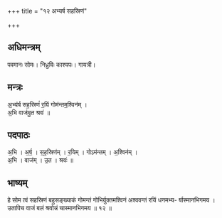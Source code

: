 +++
title = "१२ अभ्यर्ष सहस्रिणं"

+++
## अधिमन्त्रम्
पवमानः सोमः। निध्रुविः काश्यपः। गायत्री।

## मन्त्रः
अ॒भ्य॑र्ष सह॒स्रिणं॑ र॒यिं गोम॑न्तम॒श्विन॑म् ।  
अ॒भि वाज॑मु॒त श्रवः॑ ॥

## पदपाठः
अ॒भि । अ॒र्ष॒ । स॒ह॒स्रिण॑म् । र॒यिम् । गोऽम॑न्तम् । अ॒श्विन॑म् ।  
अ॒भि । वाज॑म् । उ॒त । श्रवः॑ ॥

## भाष्यम्
हे सोम त्वं सहस्रिणं बहुसङ्ख्याकं गोमन्तं गोभिर्युक्तमश्विनं अश्ववन्तं रयिं धनमभ्य- र्षास्मानभिगमय । उतापिच वाजं बलं श्रवोन्नं चास्मानभिगमय ॥ १२ ॥